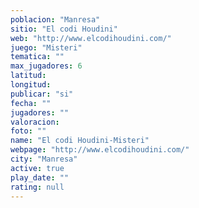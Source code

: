 ```yaml
---
poblacion: "Manresa"
sitio: "El codi Houdini"
web: "http://www.elcodihoudini.com/"
juego: "Misteri"
tematica: ""
max_jugadores: 6
latitud: 
longitud: 
publicar: "si"
fecha: ""
jugadores: ""
valoracion: 
foto: ""
name: "El codi Houdini-Misteri"
webpage: "http://www.elcodihoudini.com/"
city: "Manresa"
active: true
play_date: ""
rating: null
---
```


